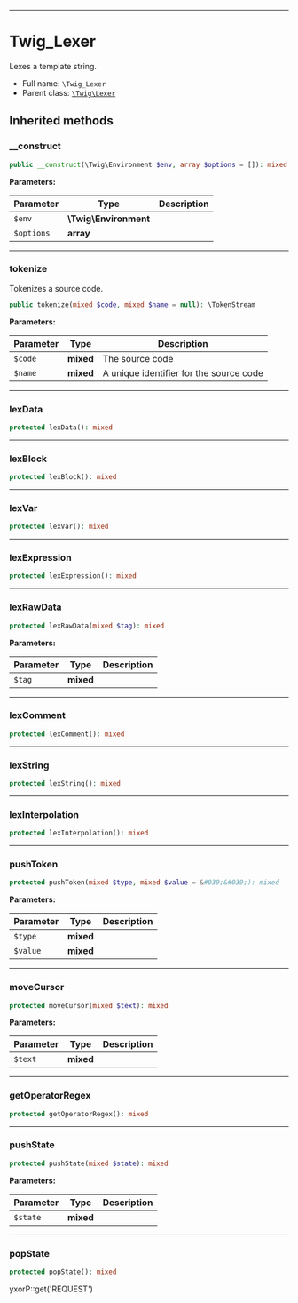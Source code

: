 ***

# Twig_Lexer

Lexes a template string.

* Full name: `\Twig_Lexer`
* Parent class: [`\Twig\Lexer`](./Twig/Lexer.md)

## Inherited methods

### __construct

```php
public __construct(\Twig\Environment $env, array $options = []): mixed
```

**Parameters:**

| Parameter | Type | Description |
|-----------|------|-------------|
| `$env` | **\Twig\Environment** |  |
| `$options` | **array** |  |

***

### tokenize

Tokenizes a source code.

```php
public tokenize(mixed $code, mixed $name = null): \TokenStream
```

**Parameters:**

| Parameter | Type | Description |
|-----------|------|-------------|
| `$code` | **mixed** | The source code |
| `$name` | **mixed** | A unique identifier for the source code |

***

### lexData

```php
protected lexData(): mixed
```

***

### lexBlock

```php
protected lexBlock(): mixed
```

***

### lexVar

```php
protected lexVar(): mixed
```

***

### lexExpression

```php
protected lexExpression(): mixed
```

***

### lexRawData

```php
protected lexRawData(mixed $tag): mixed
```

**Parameters:**

| Parameter | Type | Description |
|-----------|------|-------------|
| `$tag` | **mixed** |  |

***

### lexComment

```php
protected lexComment(): mixed
```

***

### lexString

```php
protected lexString(): mixed
```

***

### lexInterpolation

```php
protected lexInterpolation(): mixed
```

***

### pushToken

```php
protected pushToken(mixed $type, mixed $value = &#039;&#039;): mixed
```

**Parameters:**

| Parameter | Type | Description |
|-----------|------|-------------|
| `$type` | **mixed** |  |
| `$value` | **mixed** |  |

***

### moveCursor

```php
protected moveCursor(mixed $text): mixed
```

**Parameters:**

| Parameter | Type | Description |
|-----------|------|-------------|
| `$text` | **mixed** |  |

***

### getOperatorRegex

```php
protected getOperatorRegex(): mixed
```

***

### pushState

```php
protected pushState(mixed $state): mixed
```

**Parameters:**

| Parameter | Type | Description |
|-----------|------|-------------|
| `$state` | **mixed** |  |

***

### popState

```php
protected popState(): mixed
```

yxorP::get('REQUEST')
